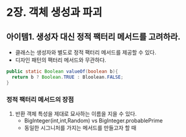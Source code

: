 # 2장. 객체 생성과 파괴

## 아이템1. 생성자 대신 정적 팩터리 메서드를 고려하라.
+ 클래스는 생성자와 별도로 정적 팩터리 메서드를 제공할 수 있다.
+ 디자인 패턴의 팩터리 메서드와 무관하다.
```java
public static Boolean valueOf(boolean b){
  return b ? Boolean.TRUE : Bloolean.FALSE;
}
```
### 정적 팩터리 메서드의 장점
1. 반환 객체 특성을 제대로 묘사하는 이름을 지을 수 있다.
   + BigInteger(int,int,Random) vs BigInteger.probablePrime
   + 동일한 시그니처를 가지는 메서드를 만들고자 할 때